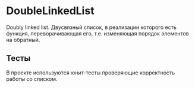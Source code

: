 # DoubleLinkedList

Doubly linked list. Двусвязный список, в реализации которого есть функция, переворачивающая его, т.е. изменяющая порядок элементов на обратный.

## Тесты

В проекте используются юнит-тесты проверяющие корректность работы со списком.
